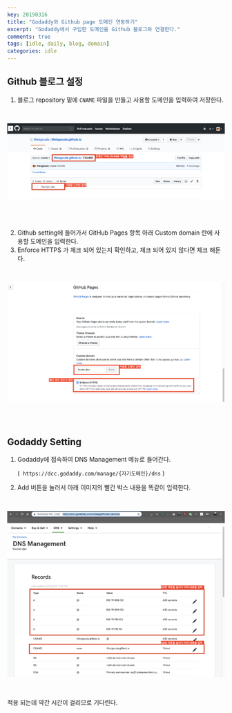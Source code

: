 ```yaml
---
key: 20190316
title: "Godaddy와 Github page 도메인 연동하기"
excerpt: "Godaddy에서 구입한 도메인을 Github 블로그와 연결한다."
comments: true
tags: [idle, daily, blog, domain]
categories: idle
---
```


## Github 블로그 설정

1. 블로그 repository 밑에  `CNAME` 파일을 만들고 사용할 도메인을 입력하여 저장한다.

<br>

![](https://raw.githubusercontent.com/lifeisgouda/img/master/etc/domain-CNAME.png)

<br>

<br>

2. Github setting에 들어가서 GitHub Pages 항목 아래 Custom domain 란에 사용할 도메인을 입력한다.
3. Enforce HTTPS 가 체크 되어 있는지 확인하고, 체크 되어 있지 않다면 체크 해둔다.

<br>

![](https://raw.githubusercontent.com/lifeisgouda/img/master/etc/domain-setting.png)

<br>

<br>

## Godaddy Setting

1. Godaddy에 접속하여 DNS Management 메뉴로 들어간다.

   (` https://dcc.godaddy.com/manage/{자기도메인}/dns` )

2. Add 버튼을 눌러서 아래 이미지의 빨간 박스 내용을 똑같이 입력한다.

<br>

![](https://raw.githubusercontent.com/lifeisgouda/img/master/etc/domian-DNS_management.png)

<br>

적용 되는데 약간 시간이 걸리므로 기다린다.



